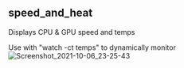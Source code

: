 ## speed_and_heat
Displays CPU &amp; GPU speed and temps

Use with "watch -ct temps" to dynamically monitor  
![Screenshot_2021-10-06_23-25-43](https://user-images.githubusercontent.com/37476191/136315637-1e19b19a-2a2a-414c-a183-6e7c1b75583b.png)
